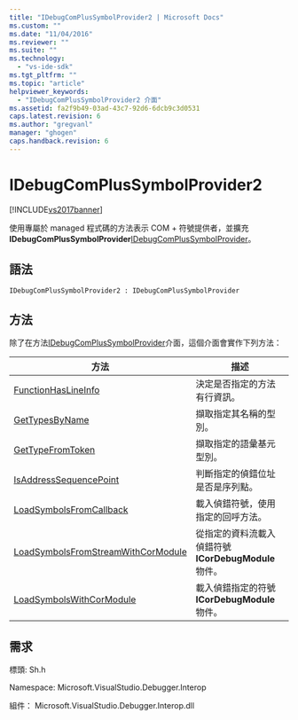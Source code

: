 ```yaml
---
title: "IDebugComPlusSymbolProvider2 | Microsoft Docs"
ms.custom: ""
ms.date: "11/04/2016"
ms.reviewer: ""
ms.suite: ""
ms.technology: 
  - "vs-ide-sdk"
ms.tgt_pltfrm: ""
ms.topic: "article"
helpviewer_keywords: 
  - "IDebugComPlusSymbolProvider2 介面"
ms.assetid: fa2f9b49-03ad-43c7-92d6-6dcb9c3d0531
caps.latest.revision: 6
ms.author: "gregvanl"
manager: "ghogen"
caps.handback.revision: 6
---
```

# IDebugComPlusSymbolProvider2
[!INCLUDE[vs2017banner](../../../code-quality/includes/vs2017banner.md)]

使用專屬於 managed 程式碼的方法表示 COM \+ 符號提供者，並擴充 **IDebugComPlusSymbolProvider**[IDebugComPlusSymbolProvider](../../../extensibility/debugger/reference/idebugcomplussymbolprovider.md)。  
  
## 語法  
  
```  
IDebugComPlusSymbolProvider2 : IDebugComPlusSymbolProvider  
```  
  
## 方法  
 除了在方法[IDebugComPlusSymbolProvider](../../../extensibility/debugger/reference/idebugcomplussymbolprovider.md)介面，這個介面會實作下列方法：  
  
|方法|描述|  
|--------|--------|  
|[FunctionHasLineInfo](../Topic/IDebugComPlusSymbolProvider2::FunctionHasLineInfo.md)|決定是否指定的方法有行資訊。|  
|[GetTypesByName](../../../extensibility/debugger/reference/idebugcomplussymbolprovider2-gettypesbyname.md)|擷取指定其名稱的型別。|  
|[GetTypeFromToken](../Topic/IDebugComPlusSymbolProvider2::GetTypeFromToken.md)|擷取指定的語彙基元型別。|  
|[IsAddressSequencePoint](../../../extensibility/debugger/reference/idebugcomplussymbolprovider2-isaddresssequencepoint.md)|判斷指定的偵錯位址是否是序列點。|  
|[LoadSymbolsFromCallback](../Topic/IDebugComPlusSymbolProvider2::LoadSymbolsFromCallback.md)|載入偵錯符號，使用指定的回呼方法。|  
|[LoadSymbolsFromStreamWithCorModule](../../../extensibility/debugger/reference/idebugcomplussymbolprovider2-loadsymbolsfromstreamwithcormodule.md)|從指定的資料流載入偵錯符號 **ICorDebugModule** 物件。|  
|[LoadSymbolsWithCorModule](../../../extensibility/debugger/reference/idebugcomplussymbolprovider2-loadsymbolswithcormodule.md)|載入偵錯指定的符號 **ICorDebugModule** 物件。|  
  
## 需求  
 標頭: Sh.h  
  
 Namespace: Microsoft.VisualStudio.Debugger.Interop  
  
 組件： Microsoft.VisualStudio.Debugger.Interop.dll